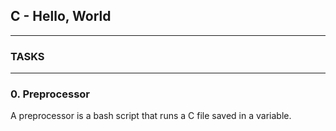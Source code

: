 ## C - Hello, World
------------------------

### TASKS
-------------
### 0. Preprocessor
A preprocessor is a bash script that runs a C file saved in a variable. 
